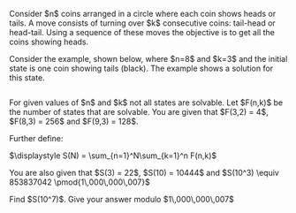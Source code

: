 <p>Consider $n$ coins arranged in a circle where each coin shows heads or tails. A move consists of turning over $k$ consecutive coins: tail-head or head-tail. Using a sequence of these moves the objective is to get all the coins showing heads.</p>

<p>Consider the example, shown below, where $n=8$ and $k=3$ and the initial state is one coin showing tails (black). The example shows a solution for this state.</p>

<div class="center">
<img src="project/images/p728_coin_circle.jpg" class="dark_img" alt="" /></div>

<p>For given values of $n$ and $k$ not all states are solvable.  Let $F(n,k)$ be the number of states that are solvable. You are given that $F(3,2) = 4$, $F(8,3) = 256$ and $F(9,3) = 128$.</p>

<p>Further define:</p>
<div class="center">
$\displaystyle	S(N) = \sum_{n=1}^N\sum_{k=1}^n F(n,k)$</div>

<p>You are also given that $S(3) = 22$, $S(10) = 10444$ and $S(10^3) \equiv 853837042 \pmod{1\,000\,000\,007}$</p>

<p>Find $S(10^7)$. Give your answer modulo $1\,000\,000\,007$</p>

